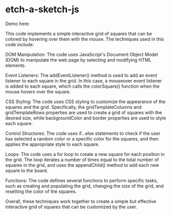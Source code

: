 # etch-a-sketch-js

Demo here: 

This code implements a simple interactive grid of squares that can be colored by hovering over them with the mouse. The techniques used in this code include:

DOM Manipulation: The code uses JavaScript's Document Object Model (DOM) to manipulate the web page by selecting and modifying HTML elements.

Event Listeners: The addEventListener() method is used to add an event listener to each square in the grid. In this case, a mouseover event listener is added to each square, which calls the colorSquare() function when the mouse hovers over the square.

CSS Styling: The code uses CSS styling to customize the appearance of the squares and the grid. Specifically, the gridTemplateColumns and gridTemplateRows properties are used to create a grid of squares with the desired size, while backgroundColor and border properties are used to style each square.

Control Structures: The code uses if...else statements to check if the user has selected a random color or a specific color for the squares, and then applies the appropriate style to each square.

Loops: The code uses a for loop to create a new square for each position in the grid. The loop iterates a number of times equal to the total number of squares in the grid, and uses the appendChild() method to add each new square to the board.

Functions: The code defines several functions to perform specific tasks, such as creating and populating the grid, changing the size of the grid, and resetting the color of the squares.

Overall, these techniques work together to create a simple but effective interactive grid of squares that can be customized by the user.
